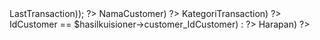 <tbody class="divide-y divide-gray-200 dark:divide-gray-700" id="table-result">
<?php foreach ($customers as $customer) :  ?>
<?php $tanggal = date('Y-m-d', strtotime($customer->LastTransaction)); ?>
<tr>
<td class="px-2 text-sm font-bold text-gray-700 border"><?= ucwords($customer->NamaCustomer) ?></td>
<td class="px-2 text-sm font-bold text-gray-700 border"><?= tgl_indonesia($tanggal) ?></td>
<td class="px-2 text-sm font-bold text-gray-700 border"><?= ucwords($customer->KategoriTransaction) ?></td>
<?php foreach ($hasilkuisioners as $hasilkuisioner) :  ?>
<?php if ($customer->IdCustomer == $hasilkuisioner->customer_IdCustomer) : ?>
<td class="px-2 text-sm font-bold text-gray-700 border"><?= ($hasilkuisioner->Harapan) ?></td>
<?php endif; ?>
<?php endforeach; ?>
</tr>
<?php endforeach; ?>
</tbody>